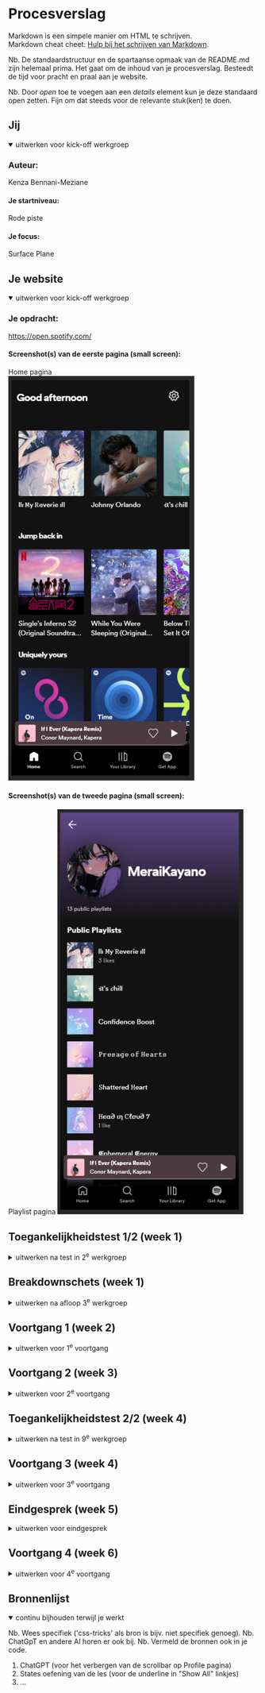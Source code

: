 # Procesverslag
Markdown is een simpele manier om HTML te schrijven.  
Markdown cheat cheet: [Hulp bij het schrijven van Markdown](https://github.com/adam-p/markdown-here/wiki/Markdown-Cheatsheet).

Nb. De standaardstructuur en de spartaanse opmaak van de README.md zijn helemaal prima. Het gaat om de inhoud van je procesverslag. Besteedt de tijd voor pracht en praal aan je website.

Nb. Door *open* toe te voegen aan een *details* element kun je deze standaard open zetten. Fijn om dat steeds voor de relevante stuk(ken) te doen.





## Jij

<details open>
  <summary>uitwerken voor kick-off werkgroep</summary>

  ### Auteur:
  Kenza Bennani-Meziane
  #### Je startniveau:
  Rode piste

  #### Je focus:
  Surface Plane
</details>





## Je website

<details open>
  <summary>uitwerken voor kick-off werkgroep</summary>

  ### Je opdracht:
  https://open.spotify.com/

  #### Screenshot(s) van de eerste pagina (small screen): 
  Home pagina  
  <img src="images/Home.png" width="375px" alt="omschrijving van de pagina">

  #### Screenshot(s) van de tweede pagina (small screen):
  Playlist pagina 
  <img src="images/Profile.png" width="375px" alt="omschrijving van de pagina">
 
</details>



## Toegankelijkheidstest 1/2 (week 1)

<details>
  <summary>uitwerken na test in 2<sup>e</sup> werkgroep</summary>

  ### Bevindingen
  Lijst met je bevindingen die in de test naar voren kwamen:

Content
  - Afspeellijsten zoals de daily mix zeggen niet veel als je alleen de naam hoort. (Er wordt gezegd waar de link naartoe lijd)

Global Code
  - maximum-scale is minder dan 3 

Keyboard
  - Je begint met de side bars.

Headings
  - Ze gebruiken op veel plekken geen H1, H2, H3.. of p voor tekst elementen maar div's.

Lists
  - Maakt geen gebruik van list items

Images
  - Nergens een alt atribuut

Controls
  - Er zijn veel elementen waar je op kunt klikken, maar het is meer als app gedesigned dan als website.

Appearance
  - Spotify is standaard ingesteld in Dark Mode

</details>



## Breakdownschets (week 1)

<details>
  <summary>uitwerken na afloop 3<sup>e</sup> werkgroep</summary>

  ### de hele pagina: 
  <img src="readme-images/dummy-plaatje.jpg" width="375px" alt="breakdown van de hele pagina">

  ### dynamisch deel (bijv menu): 
  <img src="readme-images/dummy-plaatje.jpg" width="375px" alt="breakdown van een dynamisch deel">

  ### wellicht nog een dynamisch deel (bijv filter): 
  <img src="readme-images/dummy-plaatje.jpg" width="375px" alt="breakdown van nog een dynamisch deel">

</details>





## Voortgang 1 (week 2)

<details>
  <summary>uitwerken voor 1<sup>e</sup> voortgang</summary>

  ### Stand van zaken
  hier dit ging goed & dit was lastig (neem ook screenshots op van delen van je website en code)

  Het beginnen was een beetje lastig, ik wist niet zo goed hoe ik een opzet moest maken.
  Met behulp van de leraar en het advies dat ik kreeg, kon ik makkelijk op weg en besloot ik per deel alles goed uit te werken voordat ik naar het volgende deel besloot te gaan.

  ### Agenda voor meeting
  samen met je groepje opstellen

  | Kenza          | Bregtje            | Fleur        | Stella           |
  | ---            | ---                | ---          | ---              |
  | Stappenplan    | HTML Checken       | JavaScript   | Uploaden Github  |
  | bespreken      | Hover werkt niet   |              | HTML/CSS checken |
  |                | Webkit scrollbar   |              | Flexbox          |


  ### Verslag van meeting
  hier na afloop snel de uitkomsten van de meeting vastleggen

  - punt 1
  - punt 2
  - nog een punt
  - ...

</details>





## Voortgang 2 (week 3)

<details>
  <summary>uitwerken voor 2<sup>e</sup> voortgang</summary>

  ### Stand van zaken
  hier dit ging goed & dit was lastig (neem ook screenshots op van delen van je website en code)


  ### Agenda voor meeting
  samen met je groepje opstellen

  | Kenza          | Bregtje            | Fleur        | Sanne            |
  | ---            | ---                | ---          | ---              |
  | dit bespreken  | en dit             | en ik dit    | en dan ik dat    |
  | en dat ook nog | dit als er tijd is | nog een punt | dit wil ik zeker |
  | ...            | ...                | ...          | ...              |



  ### Verslag van meeting
  hier na afloop snel de uitkomsten van de meeting vastleggen

  - punt 1
  - punt 2
  - nog een punt
- ...

</details>





## Toegankelijkheidstest 2/2 (week 4)

<details>
  <summary>uitwerken na test in 9<sup>e</sup> werkgroep</summary>

  ### Bevindingen
  Lijst met je bevindingen die in de test naar voren kwamen (geef ook aan wat er verbeterd is):
  
  Content
  - 

</details>


## Voortgang 3 (week 4)

<details>
  <summary>uitwerken voor 3<sup>e</sup> voortgang</summary>

  ### Stand van zaken
  hier dit ging goed & dit was lastig (neem ook screenshots op van delen van je website en code)


  ### Agenda voor meeting
  samen met je groepje opstellen

  | Kenza          | Bregtje            | Fleur        | Sara             |
  | ---            | ---                | ---          | ---              |
  | dit bespreken  | en dit             | en ik dit    | en dan ik dat    |
  | en dat ook nog | dit als er tijd is | nog een punt | dit wil ik zeker |
  | ...            | ...                | ...          | ...              |


  ### Verslag van meeting
  hier na afloop snel de uitkomsten van de meeting vastleggen

  - punt 1
  - punt 2
  - nog een punt
  - ...

</details>





## Eindgesprek (week 5)

<details>
  <summary>uitwerken voor eindgesprek</summary>

  ### Je uitkomst - karakteristiek screenshots:
  <img src="readme-images/dummy-plaatje.jpg" width="375px" alt="uitomst opdracht 1">


  ### Dit ging goed/Heb ik geleerd: 
  Korte omschrijving met plaatjes

  <img src="readme-images/dummy-plaatje.jpg" width="375px" alt="top">


  ### Dit was lastig/Is niet gelukt:
  Korte omschrijving met plaatjes

  <img src="readme-images/dummy-plaatje.jpg" width="375px" alt="bummer">
</details>



## Voortgang 4 (week 6)

<details>
  <summary>uitwerken voor 4<sup>e</sup> voortgang</summary>

  ### Stand van zaken
  Uit mijn eindgesprek heb ik feedback gekregen en dit verwerkt. 


  ### Verslag van meeting
  hier na afloop snel de uitkomsten van de meeting vastleggen

  - punt 1
  - punt 2
  - nog een punt
  - ...

</details>



## Bronnenlijst

<details open>
  <summary>continu bijhouden terwijl je werkt</summary>

  Nb. Wees specifiek ('css-tricks' als bron is bijv. niet specifiek genoeg). 
  Nb. ChatGpT en andere AI horen er ook bij.
  Nb. Vermeld de bronnen ook in je code.

  1. ChatGPT (voor het verbergen van de scrollbar op Profile pagina)
  2. States oefening van de les (voor de underline in "Show All" linkjes)
  3. ...

</details>